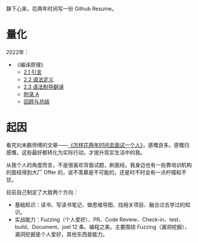 静下心来，花两年时间写一份 Github Resume。

# 量化



2022年：
- 《编译原理》
  - [2.1 引言](./01-Compilers/2-1.md)
  - [2.2 语法定义](./01-Compilers/2-2.md)
  - [2.3 语法制导翻译](./01-Compilers/2-3.md)
  - [附录 A](./01-Compilers/appendics-1.md)
  - [回顾与总结](./01-Compilers/README.md)

# 起因

看完刘未鹏师傅的文章——[《怎样花两年时间去面试一个人》](http://mindhacks.cn/2011/11/04/how-to-interview-a-person-for-two-years/)，感慨良多。感慨归感慨，这些最好都转化为实际行动，才提升现实生活中的我。

从我个人的角度而言，不是很喜欢背面试题，刷面经。我身边也有一些靠培训机构的面经得到大厂 Offer 的，说不羡慕是不可能的，还是时不时会有一点柠檬和不甘。

目前自己制定了大致两个方向：
- 基础知识：读书、写读书笔记、做思维导图、找相关项目、融合过去学过的知识。
- 实战能力：Fuzzing（个人爱好）、PR、Code Review、Check-in、test、build、Document、joel 12 条、编程之美。主要围绕 Fuzzing（漏洞挖掘），漏洞挖掘是个人爱好，其他东西是能力。
